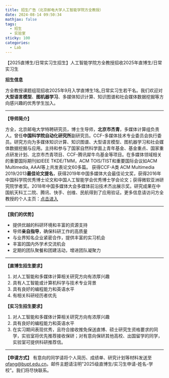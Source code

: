 ```yaml
---
title: 招生广告（北京邮电大学人工智能学院方全教授）
date: 2024-08-14 09:50:34
mathjax: false
tags: 
  - 招生
  - 实验室
sticky: 100
categories:
  - Lab
---
```

【2025直博生/日常实习生招生】人工智能学院方全教授招收2025年直博生/日常实习生

**招生信息**

方全教授课题组现招收2025年9月入学直博生1名,日常实习生若干名。我们欢迎对**大型语言模型**、**图机器学习**、多媒体知识计算、知识图谱和社会媒体数据挖掘等方向感兴趣的优秀学生加入。

---
**【导师简介】**

方全，北京邮电大学特聘研究员，博士生导师，**北京市杰青**，多媒体计算组负责人。曾任**中国科学院自动化研究所**副研究员。CCF-多媒体技术专业委员会执行委员。研究方向为多媒体知识计算、知识图谱、大型语言模型、图机器学习和社会媒体数据挖掘与应用。主持和参与了国家自然科学面上青年基金、基金重点、国家重点研发计划、北京市杰青项目、CCF-腾讯犀牛鸟基金等项目。在多媒体领域相关的重要国际期刊如IEEE TKDE/TMM，ACM  TOIS/TIST和重要国际会议如ACM Multimedia, AAAI等上共发表论文60多篇。 获得CCF-A类 ACM Multimedia 2019/2013**最佳论文提名**，获得2019年中国多媒体大会最佳论文奖，获得2016年中国科学院优秀博士论文和中国人工智能学会优秀博士学会论文；获得微软亚洲研究院学者奖。2018年中国多媒体大会多媒体前沿技术杰出展示奖。研究成果在中国航天科工二院、腾讯、快手、创维、民航得到了应用验证。更多信息请访问方全教授的个人主页：[点击进入](https://teacher.bupt.edu.cn/fangquan/zh_CN/index.htm)

---
**【我们的优势】**

- 提供优越的科研环境和丰富的资源支持
- 导师**亲自指导**，确保科研工作的高质量
- 与业界知名企业紧密合作，提供丰富的实习机会
- 丰富的国内外学术交流机会
- 定期的团队聚餐和团建活动，增进团队凝聚力
---
**【直博生招生要求】**

1. 对人工智能和多媒体计算相关研究方向有浓厚兴趣
2. 具有人工智能或计算机科学与技术专业背景
3. 具有良好的编程能力和英语水平
4. 有相关科研经历者优先

**【实习生招生要求】**

1. 对人工智能和多媒体计算相关研究方向有浓厚兴趣
2. 具有良好的编程能力和英语水平
3. 在实习期间表现优秀，且符合接收推免保送直博、硕士研究生资格要求的同学，实验室将优先推荐接收保研；对有意向保研其他高校、出国留学的同学，实验室可提供科研推荐信。
---
**【申请方式】**
有意向的同学请将个人简历、成绩单、研究计划等材料发送至[qfang@bupt.edu.cn](mailto:qfang@bupt.edu.cn)。邮件主题请注明"2025级直博生/实习生申请-姓名-学校"。我们将尽快联系。
